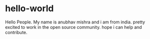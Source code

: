 hello-world
===========

Hello People.
My name is anubhav mishra and i am from india.
pretty excited to work in the open source community.
hope i can help  and contribute.
